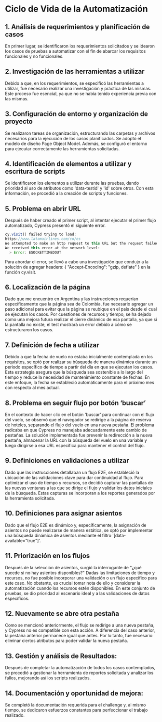 # Ciclo de Vida de la Automatización

## 1. Análisis de requerimientos y planificación de casos
En primer lugar, se identificaron los requerimientos solicitados y se idearon los casos de pruebas a automatizar con el fin de abarcar los requisitos funcionales y no funcionales.

## 2. Investigación de las herramientas a utilizar
Debido a que, en los requerimientos, se especificó las herramientas a utilizar, fue necesario realizar una investigación y práctica de las mismas. Este proceso fue esencial, ya que no se había tenido experiencia previa con las mismas.

## 3. Configuración de entorno y organización de proyecto
Se realizaron tareas de organización, estructurando las carpetas y archivos necesarios para la ejecución de los casos planificados. Se adoptó el modelo de diseño Page Object Model. Además, se configuró el entorno para ejecutar correctamente las herramientas solicitadas.

## 4. Identificación de elementos a utilizar y escritura de scripts
Se identificaron los elementos a utilizar durante las pruebas, dando prioridad al uso de atributos como 'data-testid' y 'id' sobre otros. Con esta información, se procedió a la creación de scripts y funciones.

## 5. Problema en abrir URL
Después de haber creado el primer script, al intentar ejecutar el primer flujo automatizado, Cypress presentó el siguiente error.

```javascript
cy.visit() failed trying to load:
https://www.latamairlines.com/co/es
We attempted to make an http request to this URL but the request failed without a response.
We received this error at the network level:
  > Error: ESOCKETTIMEDOUT
```

Para abordar el error, se llevó a cabo una investigación que condujo a la solución de agregar headers: { "Accept-Encoding": "gzip, deflate" } en la función cy.visit.

## 6. Localización de la página

Dado que me encuentro en Argentina y las instrucciones requerían específicamente que la página sea de Colombia, fue necesario agregar un paso adicional para evitar que la página se reubique en el país desde el cual se ejecutan los casos. Por cuestiones de recursos y tiempo, se ha dejado como una mejora futura realizar el cierre dinámico de esa pantalla, ya que si la pantalla no existe, el test mostrará un error debido a cómo se estructuraron los casos.

## 7. Definición de fecha a utilizar
Debido a que la fecha de vuelo no estaba inicialmente contemplada en los requisitos, se optó por realizar su búsqueda de manera dinámica durante un periodo específico de tiempo a partir del día en que se ejecutan los casos. Esta estrategia asegura que la búsqueda sea sostenible a lo largo del tiempo y reduce la necesidad de mantenimiento constante de fechas. En este enfoque, la fecha se estableció automáticamente para el próximo mes con respecto al mes actual.

## 8. Problema en seguir flujo por botón ‘buscar’

En el contexto de hacer clic en el botón 'buscar' para continuar con el flujo del vuelo, se observó que el navegador se redirige a la página de reserva de hoteles, separando el flujo del vuelo en una nueva pestaña. El problema radicaba en que Cypress no manejaba adecuadamente este cambio de pestañas. La solución implementada fue prevenir la redirección a la nueva pestaña, almacenar la URL con la búsqueda del vuelo en una variable y luego dirigirse a esa URL específica para mantener el control del flujo.

## 9. Definiciones en validaciones a utilizar

Dado que las instrucciones detallaban un flujo E2E, se estableció la ubicación de las validaciones clave para dar continuidad al flujo. Para optimizar el uso de tiempo y recursos, se decidió capturar las pantallas de las nuevas ventanas a las que se dirige el flujo y validar los datos iniciales de la búsqueda. Estas capturas se incorporan a los reportes generados por la herramienta solicitada.

## 10. Definiciones para asignar asientos

Dado que el flujo E2E es dinámico y, específicamente, la asignación de asientos no puede realizarse de manera estática, se optó por implementar una búsqueda dinámica de asientos mediante el filtro '[data-available="true"]'.

## 11. Priorización en los flujos

Después de la selección de asientos, surgió la interrogante de "¿qué sucede si no hay asientos disponibles?" Dadas las limitaciones de tiempo y recursos, no fue posible incorporar una validación o un flujo específico para este caso. No obstante, es crucial tomar nota de ello y considerar la automatización cuando los recursos estén disponibles. En este conjunto de pruebas, se dio prioridad al escenario ideal y a las validaciones de datos específicos.

## 12. Nuevamente se abre otra pestaña

Como se mencionó anteriormente, el flujo se redirige a una nueva pestaña, y Cypress no es compatible con esta acción. A diferencia del caso anterior, la pestaña anterior permanece igual que antes. Por lo tanto, fue necesario eliminar ciertos atributos para poder validar la nueva pestaña.

## 13. Gestión y análisis de Resultados:

Después de completar la automatización de todos los casos contemplados, se procedió a gestionar la herramienta de reportes solicitada y analizar los fallos, mejorando así los scripts realizados.

## 14. Documentación y oportunidad de mejora:

Se completó la documentación requerida para el challenge y, al mismo tiempo, se dedicaron esfuerzos constantes para perfeccionar el trabajo realizado.
